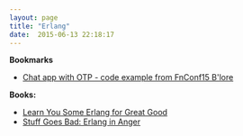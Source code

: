 ```yaml
---
layout: page
title: "Erlang"
date:  2015-06-13 22:18:17
---
```


**Bookmarks**

* [Chat app with OTP - code example from FnConf15 B'lore](https://github.com/bernardd/OTPworkshop)

**Books:**

* [Learn You Some Erlang for Great Good](http://learnyousomeerlang.com)
* [Stuff Goes Bad: Erlang in Anger](http://www.erlang-in-anger.com)
